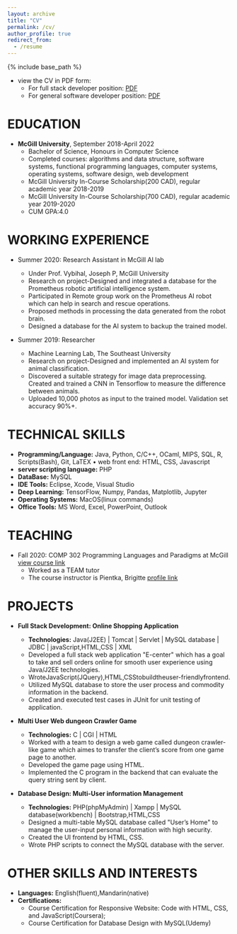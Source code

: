 ```yaml
---
layout: archive
title: "CV"
permalink: /cv/
author_profile: true
redirect_from:
  - /resume
---
```


{% include base_path %}
* view the CV in PDF form:
  * For full stack developer position: [PDF](http://Elva99.github.io/files/Full_Stack_Resume_Xinran_Xiong.pdf)
  * For general software developer position: [PDF](http://Elva99.github.io/files/resume_Xinran_Xiong.pdf)

EDUCATION
======
* **McGill University**, September 2018-April 2022
  * Bachelor of Science, Honours in Computer Science
  * Completed courses: algorithms and data structure, software systems, functional programming languages, computer systems,
    operating systems, software design, web development
  * McGill University In-Course Scholarship(200 CAD), regular academic year 2018-2019
  * McGill University In-Course Scholarship(700 CAD), regular academic year 2019-2020
  * CUM GPA:4.0

WORKING EXPERIENCE
======
* Summer 2020: Research Assistant in McGill AI lab
  * Under Prof. Vybihal, Joseph P, McGill University
  * Research on project-Designed and integrated a database for the Prometheus robotic artificial intelligence system. 
  * Participated in Remote group work on the Prometheus AI robot which can help in search and rescue operations.
  * Proposed methods in processing the data generated from the robot brain.
  * Designed a database for the AI system to backup the trained model.

* Summer 2019: Researcher
  * Machine Learning Lab, The Southeast University
  * Research on project-Designed and implemented an AI system for animal classification.
  * Discovered a suitable strategy for image data preprocessing. Created and trained a CNN in Tensorflow to measure the             difference between animals.
  * Uploaded 10,000 photos as input to the trained model. Validation set accuracy 90%+.

TECHNICAL SKILLS
======
* **Programming/Language:** Java, Python, C/C++, OCaml, MIPS, SQL, R, Scripts(Bash), Git, LaTEX • web front end: HTML, CSS,           Javascript
* **server scripting language:** PHP
* **DataBase:** MySQL
* **IDE Tools:** Eclipse, Xcode, Visual Studio
* **Deep Learning:** TensorFlow, Numpy, Pandas, Matplotlib, Jupyter
* **Operating Systems:** MacOS(linux commands)
* **Office Tools:** MS Word, Excel, PowerPoint, Outlook


TEACHING
======
* Fall 2020: COMP 302 Programming Languages and Paradigms at McGill [view course link](https://www.mcgill.ca/study/2020-2021/courses/comp-302)
  * Worked as a TEAM tutor
  * The course instructor is Pientka, Brigitte [profile link](https://www.cs.mcgill.ca/~bpientka/)

PROJECTS
======
* **Full Stack Development: Online Shopping Application**
  * **Technologies:** Java(J2EE) | Tomcat | Servlet | MySQL database | JDBC | javaScript,HTML,CSS | XML
  * Developed a full stack web application "E-center" which has a goal to take and sell orders online for smooth user experience using Java/J2EE technologies.
  * WroteJavaScript(JQuery),HTML,CSStobuildtheuser-friendlyfrontend.
  * Utilized MySQL database to store the user process and commodity information in the backend.
  * Created and executed test cases in JUnit for unit testing of application.
 
* **Multi User Web dungeon Crawler Game**
  * **Technologies:** C | CGI | HTML
  * Worked with a team to design a web game called dungeon crawler-like game which aimes to transfer the client’s score from one game page to another.
  * Developed the game page using HTML.
  * Implemented the C program in the backend that can evaluate the query string sent by client.

* **Database Design: Multi-User information Management**
  * **Technologies:** PHP(phpMyAdmin) | Xampp | MySQL database(workbench) | Bootstrap,HTML,CSS
  * Designed a multi-table MySQL database called "User’s Home" to manage the user-input personal information with high security.
  * Created the UI frontend by HTML, CSS.
  * Wrote PHP scripts to connect the MySQL database with the server.

OTHER SKILLS AND INTERESTS
======
* **Languages:** English(fluent),Mandarin(native)
* **Certifications:**
  * Course Certification for Responsive Website: Code with HTML, CSS, and JavaScript(Coursera);
  * Course Certification for Database Design with MySQL(Udemy)
